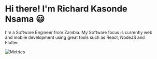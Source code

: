 # Hi there! I'm Richard **Kasonde** Nsama 😃

I'm a Software Engineer from Zambia. My Software focus is currently web and mobile development using great tools such as React, NodeJS and Flutter.

![Metrics](https://metrics.lecoq.io/?template=classic&languages=1&stars=1&habits=1&activity=1&wakatime=1&base.indepth=false&base.hireable=false&languages.limit=8&languages.threshold=0%25&languages.other=false&languages.colors=github&languages.sections=most-used&languages.indepth=false&languages.analysis.timeout=15&languages.categories=markup%2C%20programming&languages.recent.categories=markup%2C%20programming&languages.recent.load=300&languages.recent.days=14&stars.limit=4&habits.from=200&habits.days=14&habits.facts=true&habits.charts=false&habits.charts.type=classic&habits.trim=false&habits.languages.limit=8&activity.limit=5&activity.load=300&activity.days=14&activity.visibility=all&activity.timestamps=false&activity.filter=all&wakatime.url=https%3A%2F%2Fwakatime.com&wakatime.user=kasonde&wakatime.sections=time%2C%20projects%2C%20projects-graphs%2C%20languages%2C%20languages-graphs%2C%20editors%2C%20os&wakatime.days=7&wakatime.limit=5&wakatime.languages.other=false&wakatime.repositories.visibility=all&config.timezone=Africa%2FLusaka)

<!--
**kasonde/kasonde** is a ✨ _special_ ✨ repository because its `README.md` (this file) appears on your GitHub profile.

Here are some ideas to get you started:

- 🔭 I’m currently working on ...
- 🌱 I’m currently learning ...
- 👯 I’m looking to collaborate on ...
- 🤔 I’m looking for help with ...
- 💬 Ask me about ...
- 📫 How to reach me: ...
- 😄 Pronouns: ...
- ⚡ Fun fact: ...
  -->
